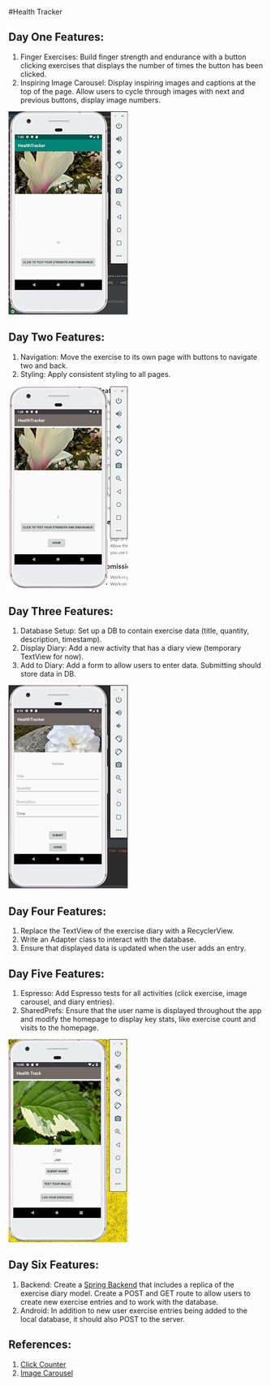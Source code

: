 #Health Tracker 

## Day One Features:
1. Finger Exercises: Build finger strength and endurance with a button clicking exercises that displays the number of times the button has been clicked.
2. Inspiring Image Carousel: Display inspiring images and captions at the top of the page. Allow users to cycle through images with next and previous buttons, display image numbers.

![day 1](app/screenshots/day1.png)

## Day Two Features:
1. Navigation: Move the exercise to its own page with buttons to navigate two and back.
2. Styling: Apply consistent styling to all pages. 

![day 2](app/screenshots/day2.png)

## Day Three Features:
1. Database Setup: Set up a DB to contain exercise data (title, quantity, description, timestamp).
2. Display Diary: Add a new activity that has a diary view (temporary TextView for now).
3. Add to Diary: Add a form to allow users to enter data. Submitting should store data in DB. 

![day 3](app/screenshots/day3.png)

## Day Four Features:
1. Replace the TextView of the exercise diary with a RecyclerView.
2. Write an Adapter class to interact with the database. 
3. Ensure that displayed data is updated when the user adds an entry.

## Day Five Features:
1. Espresso: Add Espresso tests for all activities (click exercise, image carousel, and diary entries). 
2. SharedPrefs: Ensure that the user name is displayed throughout the app and modify the homepage to display key stats, like exercise count and visits to the homepage.

![day 5](app/screenshots/day5.png)

## Day Six Features:
1. Backend: Create a <a href="https://github.com/JessZuchowski/backend_healthtracker/tree/master/src"> Spring Backend</a> that includes a replica of the exercise diary model. Create a POST and GET route to allow users to create new exercise entries and to work with the database. 
2. Android: In addition to new user exercise entries being added to the local database, it should also POST to the server.  

## References:
1. <a href="https://www.4tocode.com/create-button-click-increment-counter-in-android/"> Click Counter </a>
2. <a href="https://github.com/sayyam/carouselview"> Image Carousel </a>